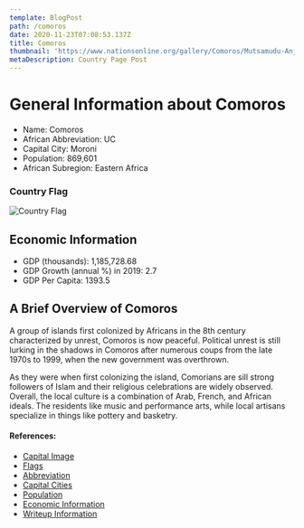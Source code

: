 ```yaml
---
template: BlogPost
path: /comoros
date: 2020-11-23T07:08:53.137Z
title: Comoros
thumbnail: 'https://www.nationsonline.org/gallery/Comoros/Mutsamudu-Anjouan-Islands-Comoros.jpg'
metaDescription: Country Page Post
---
```


# General Information about Comoros

- Name: Comoros
- African Abbreviation: UC
- Capital City: Moroni
- Population: 869,601
- African Subregion: Eastern Africa

### Country Flag
![Country Flag](https://raw.githubusercontent.com/hjnilsson/country-flags/master/png1000px/km.png)

## Economic Information
 - GDP (thousands): 1,185,728.68
 - GDP Growth (annual %) in 2019: 2.7
 - GDP Per Capita: 1393.5

## A Brief Overview of Comoros
A group of islands first colonized by Africans in the 8th century characterized by unrest, Comoros is now peaceful. Political unrest is still lurking in the shadows in Comoros after numerous coups from the late 1970s to 1999, when the new government was overthrown.

As they were when first colonizing the island, Comorians are sill strong followers of Islam and their religious celebrations are widely observed. Overall, the local culture is a combination of Arab, French, and African ideals. The residents like music and performance arts, while local artisans specialize in things like pottery and basketry.


#### References:
- [Capital Image](https://www.nationsonline.org/gallery/Comoros/Mutsamudu-Anjouan-Islands-Comoros.jpg)
- [Flags](https://github.com/hjnilsson/country-flags)
- [Abbreviation](https://planetarynames.wr.usgs.gov/Abbreviations)
- [Capital Cities](https://www.nationsonline.org/oneworld/capitals_africa.htm)
- [Population](https://www.worldometers.info/population/countries-in-africa-by-population/)
- [Economic Information](https://data.worldbank.org/)
- [Writeup Information](https://www.iexplore.com/articles/travel-guides/africa/comoros/history-and-culture)
